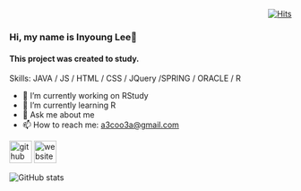 
 <div align=right>
	
 [![Hits](https://hits.seeyoufarm.com/api/count/incr/badge.svg?url=https%3A%2F%2Fgithub.com%2Fa3coo3a&count_bg=%2379C83D&title_bg=%23C0C0C0&icon=&icon_color=%23E7E7E7&title=hits&edge_flat=false)](https://hits.seeyoufarm.com)
	
  </div>
  
### Hi, my name is Inyoung Lee👋

#### This project was created to study.

Skills: JAVA / JS / HTML / CSS / JQuery /SPRING / ORACLE / R

- 🔭 I’m currently working on RStudy 
- 🌱 I’m currently learning R 
- 💬 Ask me about me 
- 📫 How to reach me: a3coo3a@gmail.com 


[<img src='https://cdn.jsdelivr.net/npm/simple-icons@3.0.1/icons/github.svg' alt='github' height='40'>](https://github.com/a3coo3a)  [<img src='https://cdn.jsdelivr.net/npm/simple-icons@3.0.1/icons/icloud.svg' alt='website' height='40'>](https://thumbsupgeuni.tistory.com/)  

![GitHub stats](https://github-readme-stats.vercel.app/api?username=a3coo3a&show_icons=true&count_private=true)  



<!--
**a3coo3a/a3coo3a** is a ✨ _special_ ✨ repository because its `README.md` (this file) appears on your GitHub profile.

Here are some ideas to get you started:
### Hi there 👋
- 🔭 I’m currently working on ...
- 🌱 I’m currently learning ...
- 👯 I’m looking to collaborate on ...
- 🤔 I’m looking for help with ...
- 💬 Ask me about ...
- 📫 How to reach me: ...
- 😄 Pronouns: ...
- ⚡ Fun fact: ...
-->

